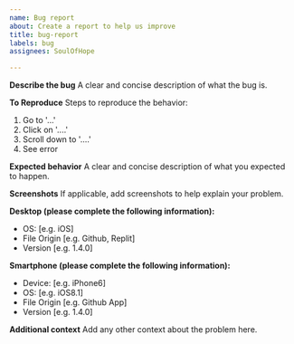 ```yaml
---
name: Bug report
about: Create a report to help us improve
title: bug-report
labels: bug
assignees: SoulOfHope

---
```


**Describe the bug**
A clear and concise description of what the bug is.

**To Reproduce**
Steps to reproduce the behavior:
1. Go to '...'
2. Click on '....'
3. Scroll down to '....'
4. See error

**Expected behavior**
A clear and concise description of what you expected to happen.

**Screenshots**
If applicable, add screenshots to help explain your problem.

**Desktop (please complete the following information):**
 - OS: [e.g. iOS]
 - File Origin [e.g. Github, Replit]
 - Version [e.g. 1.4.0]

**Smartphone (please complete the following information):**
 - Device: [e.g. iPhone6]
 - OS: [e.g. iOS8.1]
 - File Origin [e.g. Github App]
 - Version [e.g. 1.4.0]

**Additional context**
Add any other context about the problem here.
